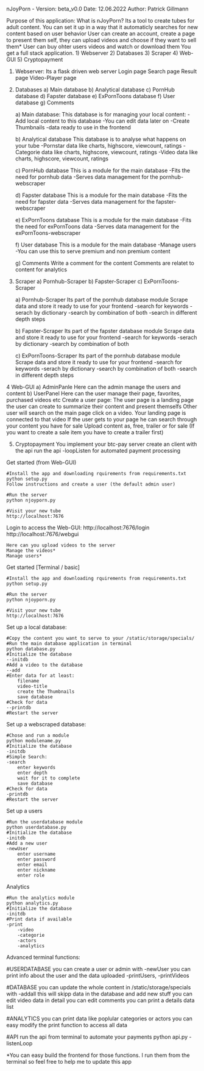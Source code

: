 nJoyPorn - Version: beta_v0.0
Date: 12.06.2022
Author: Patrick Gillmann

Purpose of this application:
What is nJoyPorn?
    Its a tool to create tubes for adult content.
    You can set it up in a way that it automaticly searches for new content based on user behavior
    User can create an account, create a page to present them self, they can upload videos and choose if they want to sell them*
    User can buy ohter users videos and watch or download them
    You get a full stack application.
        1) Webserver
        2) Databases
        3) Scraper
        4) Web-GUI
        5) Cryptopayment

1) Webserver:
    Its a flask driven web server 
    Login page
    Search page
    Result page
    Video-Player page

2) Databases
    a) Main database
    b) Analytical database
    c) PornHub database
    d) Fapster database
    e) ExPornToons database
    f) User database
    g) Comments

    a) Main database:
        This database is for managing your local content:
        -Add local content to this database
        -You can edit data later on
        -Create Thumbnails
        -data ready to use in the frontend

    b) Analytical database
        This database is to analyse what happens on your tube
        -Pornstar data like charts, highscore, viewcount, ratings
        -Categorie data like charts, highscore, viewcount, ratings
        -Video data like charts, highscore, viewcount, ratings
    
    c) PornHub database
        This is a module for the main database
        -Fits the need for pornhub data
        -Serves data management for the pornhub-webscraper
    
    d) Fapster database
        This is a module for the main database
        -Fits the need for fapster data
        -Serves data management for the fapster-webscraper
    
    e) ExPornToons database
        This is a module for the main database
        -Fits the need for exPornToons data
        -Serves data management for the exPornToons-webscraper 
    
    f) User database
        This is a module for the main database
        -Manage users
        -You can use this to serve premium and non premium content

    g) Comments
        Write a comment for the content
        Comments are relatet to content for analytics

3) Scraper
    a) Pornhub-Scraper
    b) Fapster-Scraper
    c) ExPornToons-Scraper

    a) Pornhub-Scraper
        Its part of the pornhub database module
        Scrape data and store it ready to use for your frontend
        -search for keywords
        -serach by dictionary
        -search by combination of both
        -search in different depth steps

    b) Fapster-Scraper
        Its part of the fapster database module
        Scrape data and store it ready to use for your frontend
        -search for keywords
        -serach by dictionary
        -search by combination of both

    c) ExPornToons-Scraper
        Its part of the pornhub database module
        Scrape data and store it ready to use for your frontend
        -search for keywords
        -serach by dictionary
        -search by combination of both
        -search in different depth steps

4 Web-GUI
    a) AdminPanle
       Here can the admin manage the users and content
    b) UserPanel
       Here can the user manage their page, favorites, purchased videos etc
       Create a user page:
        The user page is a landing page the user can create to summarize their content and present themselfs
        Other user will search on the main page click on a video. Your landing page is connected to that video
        If the user gets to your page he can search through your content you have for sale
       Upload content as, free, trailer or for sale (If you want to create a sale item you have to create a trailer first)

5) Cryptopayment
    You implement your btc-pay server
    create an client with the api
    run the api -loopListen for automated payment processing 

Get started (from Web-GUI)

    #Install the app and downloading rquirements from requirements.txt
    python setup.py
    Follow instructions and create a user (the default admin user)

    #Run the server
    python njoyporn.py

    #Visit your new tube
    http://localhost:7676

Login to access the Web-GUI:
    http://localhost:7676/login
    http://localhost:7676/webgui

    Here can you upload videos to the server
    Manage the videos*
    Manage users*

Get started [Terminal / basic]

    #Install the app and downloading rquirements from requirements.txt
    python setup.py

    #Run the server
    python njoyporn.py

    #Visit your new tube
    http://localhost:7676

Set up a local database:

    #Copy the content you want to serve to your /static/storage/specials/
    #Run the main database application in terminal
    python database.py
    #Initialize the database
    --initdb
    #Add a video to the database
    --add
    #Enter data for at least:
        filename
        video-title
        create the Thumbnails
        save database
    #Check for data
    --printdb
    #Restart the server

Set up a webscraped database:

    #Chose and run a module
    python modulename.py
    #Initialize the database
    -initdb
    #Simple Search:
    -search
        enter keywords
        enter depth
        wait for it to complete
        save database
    #Check for data
    -printdb
    #Restart the server

Set up a users

    #Run the userdatabase module
    python userdatabase.py
    #Initialize the database
    -initdb
    #Add a new user
    -newUser
        enter username
        enter password
        enter email
        enter nickname
        enter role

Analytics

    #Run the analytics module
    python analytics.py
    #Initialize the database
    -initdb
    #Print data if available
    -print
        -video
        -categorie
        -actors
        -analytics

Advanced terminal functions:

#USERDATABASE
you can create a user or admin with -newUser
you can print info about the user and the data uploaded -printUsers, -printVideos

#DATABASE
you can update the whole content in /static/storage/specials with -addall
this will skipp data in the database and add new stuff
you can edit video data in detail
you can edit comments
you can print a details data list

#ANALYTICS
you can print data like poplular categories or actors
you can easy modify the print function to access all data

#API
run the api from terminal to automate your payments
python api.py -listenLoop

*You can easy build the frontend for those functions. I run them from the terminal so feel free to help me to update this app
